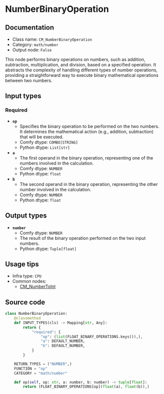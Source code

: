 # NumberBinaryOperation
## Documentation
- Class name: `CM_NumberBinaryOperation`
- Category: `math/number`
- Output node: `False`

This node performs binary operations on numbers, such as addition, subtraction, multiplication, and division, based on a specified operation. It abstracts the complexity of handling different types of number operations, providing a straightforward way to execute binary mathematical operations between two numbers.
## Input types
### Required
- **`op`**
    - Specifies the binary operation to be performed on the two numbers. It determines the mathematical action (e.g., addition, subtraction) that will be executed.
    - Comfy dtype: `COMBO[STRING]`
    - Python dtype: `List[str]`
- **`a`**
    - The first operand in the binary operation, representing one of the numbers involved in the calculation.
    - Comfy dtype: `NUMBER`
    - Python dtype: `float`
- **`b`**
    - The second operand in the binary operation, representing the other number involved in the calculation.
    - Comfy dtype: `NUMBER`
    - Python dtype: `float`
## Output types
- **`number`**
    - Comfy dtype: `NUMBER`
    - The result of the binary operation performed on the two input numbers.
    - Python dtype: `Tuple[float]`
## Usage tips
- Infra type: `CPU`
- Common nodes:
    - [CM_NumberToInt](../../ComfyMath/Nodes/CM_NumberToInt.md)



## Source code
```python
class NumberBinaryOperation:
    @classmethod
    def INPUT_TYPES(cls) -> Mapping[str, Any]:
        return {
            "required": {
                "op": (list(FLOAT_BINARY_OPERATIONS.keys()),),
                "a": DEFAULT_NUMBER,
                "b": DEFAULT_NUMBER,
            }
        }

    RETURN_TYPES = ("NUMBER",)
    FUNCTION = "op"
    CATEGORY = "math/number"

    def op(self, op: str, a: number, b: number) -> tuple[float]:
        return (FLOAT_BINARY_OPERATIONS[op](float(a), float(b)),)

```
